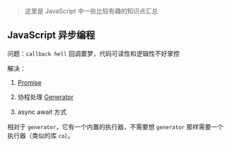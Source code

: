 > 这里是 JavaScript 中一些比较有趣的知识点汇总

## JavaScript 异步编程

问题：`callback hell` 回调噩梦，代码可读性和逻辑性不好掌控

解决：

1. [Promise](./js-promise.md)

2. 协程处理 [Generator](./js-generator.md)

3. async await 方式

  相对于 `generator`，它有一个内置的执行器，不需要想 `generator` 那样需要一个执行器（类似的库 `co`）。